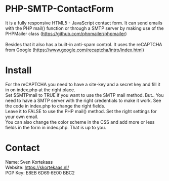 # PHP-SMTP-ContactForm
It is a fully responsive HTML5 - JavaScript contact form. It can send emails with the PHP mail() function or through a SMTP server by making use of the PHPMailer class (https://github.com/phpmailer/phpmailer)<br>
<br>
Besides that it also has a built-in anti-spam control. It uses the reCAPTCHA from Google (https://www.google.com/recaptcha/intro/index.html)<br>

# Install
For the reCAPTCHA you need to have a site-key and a secret key and fill it in on index.php at the right place.
<br>
Set $SMTPmail to TRUE if you want to use the SMTP mail method. But.. You need to have a SMTP server with the right credentials to make it work. See the code in index.php to change the right fields.
<br>
Leave it to FALSE to use the PHP mail() method. Set the right settings for your own email.
<br>
You can also change the color scheme in the CSS and add more or less fields in the form in index.php. That is up to you.

# Contact
Name: Sven Kortekaas<br>
Website: https://skortekaas.nl/<br>
PGP Key: E8EB 6D69 6E00 BBC2
